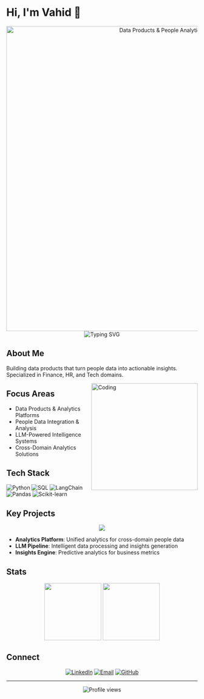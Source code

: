 # Hi, I'm Vahid 👋

<div align="center">
  <img src="minimal-banner.svg" width="800" alt="Data Products & People Analytics">
  
  <img src="https://readme-typing-svg.herokuapp.com?font=Inter&weight=500&size=24&pause=1000&color=475569&center=true&vCenter=true&width=435&lines=Data+Product+Manager;People+Analytics+Engineer;LLM+Solutions+Architect" alt="Typing SVG" />
</div>

## About Me

Building data products that turn people data into actionable insights. Specialized in Finance, HR, and Tech domains.

<img align="right" alt="Coding" src="https://github.com/abhisheknaiidu/abhisheknaiidu/blob/master/code.gif?raw=true" width="280" />

## Focus Areas

- Data Products & Analytics Platforms
- People Data Integration & Analysis
- LLM-Powered Intelligence Systems
- Cross-Domain Analytics Solutions

## Tech Stack

![Python](https://img.shields.io/badge/python-3670A0?style=flat-square&logo=python&logoColor=ffdd54)
![SQL](https://img.shields.io/badge/SQL-%2300f.svg?style=flat-square&logo=sqlite&logoColor=white)
![LangChain](https://img.shields.io/badge/LangChain-%23E34F26.svg?style=flat-square&logo=chainlink&logoColor=white)
![Pandas](https://img.shields.io/badge/pandas-%23150458.svg?style=flat-square&logo=pandas&logoColor=white)
![Scikit-learn](https://img.shields.io/badge/scikit--learn-%23F7931E.svg?style=flat-square&logo=scikit-learn&logoColor=white)

## Key Projects

<div align="center">
  <a href="https://github.com/vfaraji89/data-analytics-platform">
    <img align="center" src="https://github-readme-stats.vercel.app/api/pin/?username=vfaraji89&repo=data-analytics-platform&theme=calm" />
  </a>
</div>

- **Analytics Platform**: Unified analytics for cross-domain people data
- **LLM Pipeline**: Intelligent data processing and insights generation
- **Insights Engine**: Predictive analytics for business metrics

## Stats

<div align="center">
  <img height="150em" src="https://github-readme-stats.vercel.app/api?username=vfaraji89&show_icons=true&theme=calm&count_private=true"/>
  <img height="150em" src="https://github-readme-stats.vercel.app/api/top-langs/?username=vfaraji89&layout=compact&theme=calm"/>
</div>

## Connect

<div align="center">
  
[![LinkedIn](https://img.shields.io/badge/LinkedIn-%230077B5.svg?style=flat-square&logo=linkedin&logoColor=white)](https://www.linkedin.com/in/vahid-farajijobehdar)
[![Email](https://img.shields.io/badge/Email-D14836?style=flat-square&logo=gmail&logoColor=white)](mailto:vfaraji89@gmail.com)
[![GitHub](https://img.shields.io/badge/GitHub-100000?style=flat-square&logo=github&logoColor=white)](https://github.com/vfaraji89)
  
</div>

---

<div align="center">
  <img src="https://komarev.com/ghpvc/?username=vfaraji89&style=flat-square&color=blue" alt="Profile views"/>
</div>
